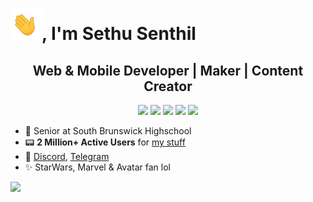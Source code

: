 # <img src="https://github.com/SethuSenthil/SethuSenthil/blob/master/waving_hand.gif?raw=true" height="50"/>, I'm Sethu Senthil

 <h2 align="center">Web & Mobile Developer | Maker | Content Creator</h2>

<p align="center">
  <a href= "https://sethusenthil.com/?ref=github" target="_blank"><img src="https://img.icons8.com/nolan/64/domain.png"/></a>
  <a href= "https://twitter.com/SethuSenthilll" target="_blank"><img src="https://img.icons8.com/nolan/64/twitter.png"/></a>
  <a href= "https://instagram.com/sethui9" target="_blank"><img src="https://img.icons8.com/nolan/64/instagram-new.png"/></a>
  <a href= "https://www.linkedin.com/in/sethunsenthil/" target="_blank"><img src="https://img.icons8.com/nolan/64/linkedin.png"/></a>
  <a href= "mailto:github@sethusenthil.com" target="_blank"><img src="https://img.icons8.com/nolan/64/filled-message.png"/></a>
</p>

- 🏫 Senior at South Brunswick Highschool
- 📟 <b>2 Million+ Active Users</b> for <a href="https://sethusenthil.com/#projects">my stuff</a>
- 💬 <a href="https://discordapp.com/users/313477440708280330">Discord</a>, <a href="https://t.me/joinchat/a-QOLtZCSIwzNmQx">Telegram</a>
- ✨ StarWars, Marvel & Avatar fan lol

<img src="https://github-visitors.glitch.me/" height="0"/>
